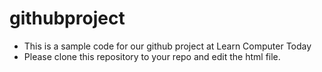 # githubproject
 - This is a sample code for our github project at Learn Computer Today
 - Please clone this repository to your repo and edit the html file.
